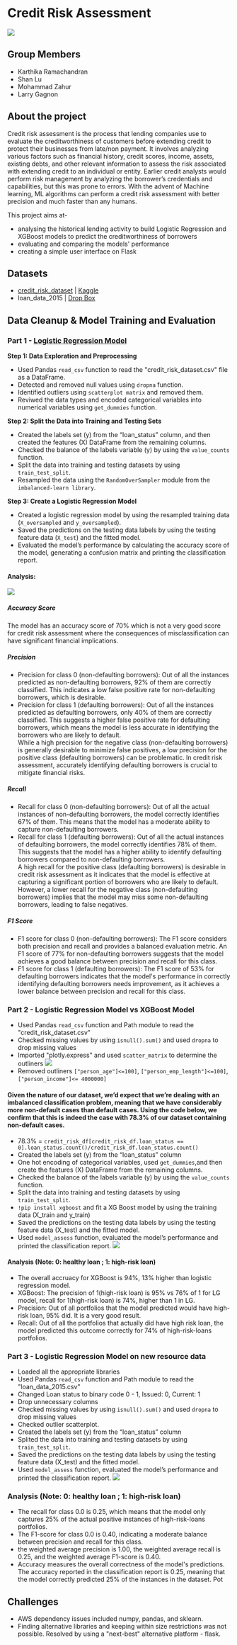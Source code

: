 # Credit Risk Assessment 
![](https://github.com/Emmalu868/Credit-Risk-Assessment/blob/main/Images/credit-report.jpg)

## Group Members
- Karthika Ramachandran
- Shan Lu
- Mohammad Zahur
- Larry Gagnon

## About the project
Credit risk assessment is the process that lending companies use to evaluate the creditworthiness of customers before extending credit to protect their businesses from late/non payment. It involves analyzing various factors such as financial history, credit scores, income, assets, existing debts, and other relevant information to assess the risk associated with extending credit to an individual or entity. Earlier credit analysts would perform risk management by analyzing the borrower’s credentials and capabilities, but this was prone to errors. With the advent of Machine learning, ML algorithms can perform a credit risk assessment with better precision and much faster than any humans. <br>

This project aims at- <br>
* analysing the historical lending activity to build Logistic Regression and XGBoost models to predict the creditworthiness of borrowers
* evaluating and comparing the models' performance
* creating a simple user interface on Flask 

## Datasets
* [credit_risk_dataset](https://github.com/Emmalu868/Credit-Risk-Assessment/blob/main/Resources/credit_risk_dataset.csv) | [Kaggle](https://www.kaggle.com/datasets/laotse/credit-risk-dataset)
* loan_data_2015 | [Drop Box](https://www.dropbox.com/sh/7oslws1xhsm1zbf/AABc2smPMio5-_cQHLsrBT0Xa/Dataset?dl=0&subfolder_nav_tracking=1)

## Data Cleanup & Model Training and Evaluation 
### Part 1 - [Logistic Regression Model](https://github.com/Emmalu868/Credit-Risk-Assessment/blob/main/LogisticRegression.ipynb) 
**Step 1: Data Exploration and Preprocessing** 
* Used Pandas `read_csv` function to read the "credit_risk_dataset.csv" file as a DataFrame. 
* Detected and removed null values using `dropna` function.
* Identified outliers using `scatterplot matrix` and removed them.
* Reviwed the data types and encoded categorical variables into numerical variables using `get_dummies` function.<br>

**Step 2: Split the Data into Training and Testing Sets**
* Created the labels set (y) from the “loan_status” column, and then created the features (X) DataFrame from the remaining columns.
* Checked the balance of the labels variable (y) by using the `value_counts` function.
* Split the data into training and testing datasets by using `train_test_split`.
* Resampled the data using the `RandomOverSampler` module from the `imbalanced-learn library`.<br>

**Step 3: Create a Logistic Regression Model**
*  Created a logistic regression model by using the resampled training data (`X_oversampled` and `y_oversampled`).
*  Saved the predictions on the testing data labels by using the testing feature data (`X_test`) and the fitted model.
*  Evaluated the model’s performance by calculating the accuracy score of the model, generating a confusion matrix and printing the classification report.
#### Analysis:
![](https://github.com/Emmalu868/Credit-Risk-Assessment/blob/main/Images/2score.png) <br>
##### Accuracy Score 
The model has an accuracy score of 70% which is not a very good score for credit risk assessment where the consequences of misclassification can have significant financial implications.
##### Precision
* Precision for class 0 (non-defaulting borrowers): Out of all the instances predicted as non-defaulting borrowers, 92% of them are correctly classified. This indicates a low false positive rate for non-defaulting borrowers, which is desirable.
* Precision for class 1 (defaulting borrowers): Out of all the instances predicted as defaulting borrowers, only 40% of them are correctly classified. This suggests a higher false positive rate for defaulting borrowers, which means the model is less accurate in identifying the borrowers who are likely to default.<br>
While a high precision for the negative class (non-defaulting borrowers) is generally desirable to minimize false positives, a low precision for the positive class (defaulting borrowers) can be problematic. In credit risk assessment, accurately identifying defaulting borrowers is crucial to mitigate financial risks.
##### Recall
* Recall for class 0 (non-defaulting borrowers): Out of all the actual instances of non-defaulting borrowers, the model correctly identifies 67% of them. This means that the model has a moderate ability to capture non-defaulting borrowers.
* Recall for class 1 (defaulting borrowers): Out of all the actual instances of defaulting borrowers, the model correctly identifies 78% of them. This suggests that the model has a higher ability to identify defaulting borrowers compared to non-defaulting borrowers.<br>
A high recall for the positive class (defaulting borrowers) is desirable in credit risk assessment as it indicates that the model is effective at capturing a significant portion of borrowers who are likely to default. However, a lower recall for the negative class (non-defaulting borrowers) implies that the model may miss some non-defaulting borrowers, leading to false negatives.
##### F1 Score
* F1 score for class 0 (non-defaulting borrowers): The F1 score considers both precision and recall and provides a balanced evaluation metric. An F1 score of 77% for non-defaulting borrowers suggests that the model achieves a good balance between precision and recall for this class.
* F1 score for class 1 (defaulting borrowers): The F1 score of 53% for defaulting borrowers indicates that the model's performance in correctly identifying defaulting borrowers needs improvement, as it achieves a lower balance between precision and recall for this class.

### Part 2 - Logistic Regression Model vs XGBoost Model
* Used Pandas `read_csv` function and Path module to read the "credit_risk_dataset.csv"
* Checked missing values by using `isnull().sum()` and used `dropna` to drop missing values
* Imported "plotly.express" and used `scatter_matrix` to determine the outliners
![](https://github.com/Emmalu868/Credit-Risk-Assessment/blob/main/Images/scatter_matrix.png)
* Removed outliners `["person_age"]<=100]`, `["person_emp_length"]<=100]`,`["person_income"]<= 4000000]`
#### Given the nature of our dataset, we’d expect that we’re dealing with an imbalanced classification problem, meaning that we have considerably more non-default cases than default cases. Using the code below, we confirm that this is indeed the case with 78.3% of our dataset containing non-default cases.
* 78.3% = `credit_risk_df[credit_risk_df.loan_status == 0].loan_status.count()/credit_risk_df.loan_status.count()`
* Created the labels set (y) from the “loan_status” column
* One hot encoding of categorical variables, used `get_dummies`,and then create the features (X) DataFrame from the remaining columns.
*  Checked the balance of the labels variable (y) by using the `value_counts` function.
*  Split the data into training and testing datasets by using `train_test_split`.
*  `!pip install xgboost` and fit a XG Boost model by using the training data (X_train and y_train)
*  Saved the predictions on the testing data labels by using the testing feature data (X_test) and the fitted model.
*  Used `model_assess` function, evaluated the model’s performance and printed the classification report.
 ![](https://github.com/Emmalu868/Credit-Risk-Assessment/blob/main/Images/lg_vs_XGB_classification_report.png)
#### Analysis (Note: 0: healthy loan ; 1: high-risk loan)
* The overall accruacy for XGBoost is 94%, 13% higher than logistic regression model.
* XGBoost: The precision of 1(high-risk loan) is 95% vs 76% of 1 for LG model, recall for 1(high-risk loan) is 74%, higher than 1 in LG.
* Precision: Out of all portfolios that the model predicted would have high-risk loan, 95% did. It is a very good result.
* Recall: Out of all the portfolios that actually did have high risk loan, the model predicted this outcome correctly for 74% of high-risk-loans portfolios.

### Part 3 - Logistic Regression Model on new resource data
* Loaded all the appropriate libraries 
* Used Pandas `read_csv` function and Path module to read the "loan_data_2015.csv"
* Changed Loan status to binary code 0 - 1, Issued: 0, Current: 1
* Drop unnecessary columns
* Checked missing values by using `isnull().sum()` and used `dropna` to drop missing values
* Checked outlier scatterplot. 
* Created the labels set (y) from the “loan_status” column
* Splited the data into training and testing datasets by using `train_test_split`.
* Saved the predictions on the testing data labels by using the testing feature data (X_test) and the fitted model.
* Used `model_assess` function, evaluated the model’s performance and printed the classification report.
 ![](https://github.com/Emmalu868/Credit-Risk-Assessment/blob/c7ec0e84e11241779d432e61156da0058b59fc76/Images/Screenshot%202023-06-14%20190043.png)
### Analysis (Note: 0: healthy loan ; 1: high-risk loan)
* The recall for class 0.0 is 0.25, which means that the model only captures 25% of the actual positive instances of high-risk-loans portfolios.
* The F1-score for class 0.0 is 0.40, indicating a moderate balance between precision and recall for this class.
* the weighted average precision is 1.00, the weighted average recall is 0.25, and the weighted average F1-score is 0.40.
* Accuracy measures the overall correctness of the model's predictions. The accuracy reported in the classification report is 0.25, meaning that the model correctly predicted 25% of the instances in the dataset. Pot

## Challenges 
* AWS dependency issues included numpy, pandas, and sklearn.
* Finding alternative libraries and keeping within size restrictions was not possible. Resolved by using a "next-best" alternative platform - flask.



